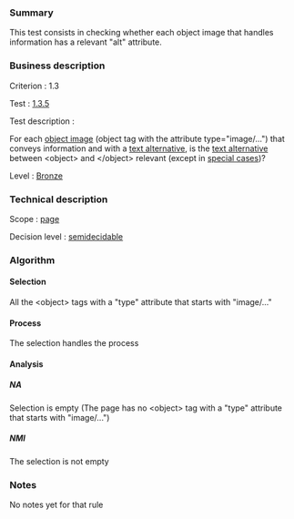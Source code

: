 ### Summary

This test consists in checking whether each object image that handles
information has a relevant "alt" attribute.

### Business description

Criterion : 1.3

Test : [1.3.5](http://www.accessiweb.org/index.php/accessiweb-22-english-version.html#test-1-3-5)

Test description :

For each [object
image](http://www.braillenet.org/accessibilite/referentiel-aw21-en/glossaire.php#mImgObj)
(object tag with the attribute type="image/...") that conveys
information and with a [text
alternative](http://www.braillenet.org/accessibilite/referentiel-aw21-en/glossaire.php#mAltTexteImg),
is the [text
alternative](http://www.braillenet.org/accessibilite/referentiel-aw21-en/glossaire.php#mAltTexteImg)
between <object\> and </object\> relevant (except in [special
cases](http://www.braillenet.org/accessibilite/referentiel-aw21-en/glossaire.php#cpCrit1-3 "Special cases for criterion 1.3"))?

Level : [Bronze](/en/category/rules-design/accessiweb-11/level/bronze)

### Technical description

Scope : [page](/en/category/rules-design/accessiweb-11/scope/page)

Decision level :
[semidecidable](/en/category/rules-design/accessiweb-11/decision-level/semidecidable)

### Algorithm

#### Selection

All the <object\> tags with a "type" attribute that starts with
"image/..."

#### Process

The selection handles the process

#### Analysis

##### NA

Selection is empty (The page has no <object\> tag with a "type"
attribute that starts with "image/...")

##### NMI

The selection is not empty

### Notes

No notes yet for that rule
